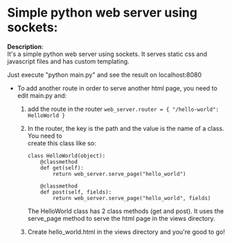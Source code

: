 
# Simple python web server using sockets: 

**Description**:  
It's a simple python web server using sockets. It serves static css and javascript files and has custom templating.

Just execute "python main.py" and see the result on localhost:8080

* To add another route in order to serve another html page, you need to edit main.py and:
    1)  add the route in the router
        `web_server.router = { "/hello-world": HelloWorld }`
    
    2)  In the router, the key is the path and the value is the name of a class. You need to    
        create this class like so:
        ```
        class HelloWorld(object):
            @classmethod
            def get(self):
                return web_server.serve_page("hello_world")

            @classmethod
            def post(self, fields):
                return web_server.serve_page("hello_world", fields)
        ```
    
        The HelloWorld class has 2 class methods (get and post). It uses the serve_page
        method to serve the html page in the views directory.
    
    3)  Create hello_world.html in the views directory and you're good to go!
